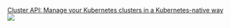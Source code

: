 


[Cluster API: Manage your Kubernetes clusters in a Kubernetes-native way](https://developer.ibm.com/articles/cluster-api-manage-your-kubernetes-cluster-in-a-kubernetes-way/)
<img src="https://developer.ibm.com/developer/articles/cluster-api-manage-your-kubernetes-cluster-in-a-kubernetes-way/images/boostrapcluster.png">
